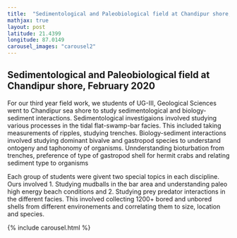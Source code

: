 ```yaml
---
title:  "Sedimentological and Paleobiological field at Chandipur shore, February 2020"
mathjax: true
layout: post
latitude: 21.4399
longitude: 87.0149
carousel_images: "carousel2"
---
```


## Sedimentological and Paleobiological field at Chandipur shore, February 2020

For our third year field work, we students of UG-III, Geological Sciences went to Chandipur sea shore to study sedimentological and biology-sediment interactions.
Sedimentological investigaions involved studying various processes in the tidal flat-swamp-bar facies. This included taking measurements of ripples, studying trenches.
Biology-sediment interactions involved studying dominant bivalve and gastropod species to understand ontogeny and taphonomy of organisms. Unnderstanding bioturbation from trenches, preference of type of gastropod shell for hermit crabs and relating sediment type to organisms

Each group of students were givent two special topics in each discipline. Ours involved 1. Studying mudballs in the bar area and understanding paleo high energy beach conditions and 2. Studying prey predator interactions in the different facies. This involved collecting 1200+ bored and unbored shells from different environements and correlating them to size, location and species.



{% include carousel.html %}

